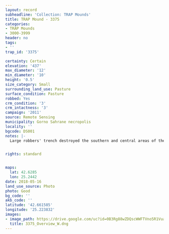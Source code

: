 ```yaml
---
layout: record
subheadline: 'Collection: TRAP Mounds'
title: TRAP Mound - 3375
categories:
- TRAP Mounds
- 3000-3999
header: no
tags:
- ''
trap_id: '3375'

certainty: Certain
elevation: '437'
max_diameter: '12'
min_diameter: '10'
height: '0.5'
size_category: Small
surrounding_land_use: Pasture
surface_condition: Pasture
robbed: Yes
crm_condition: '3'
crm_intactness: '3'
campaign: '2011'
source: Remote Sensing
municipality: Gorno Sahrane necropolis
locality: ''
bgcode: DS001
notes: |-
  Large robbers' trench destroyed the southern and central areas of the mound.


rights: standard


maps:
  lat: 42.6285
  lon: 25.2442
date: 2018-05-16
land_use_source: Photo
photo: Good
bg_code: ''
akb_code: ''
latitude: '42.661585'
longitude: '25.223832'
images:
- image_path: https://drive.google.com/uc?id=0B3Rg88wZDQscWWFTVno5R1Vua1k
  title: 3375_Overview_W.dng
---
```

